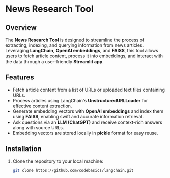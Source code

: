 # News Research Tool  

## Overview  
The **News Research Tool** is designed to streamline the process of extracting, indexing, and querying information from news articles. Leveraging **LangChain**, **OpenAI embeddings**, and **FAISS**, this tool allows users to fetch article content, process it into embeddings, and interact with the data through a user-friendly **Streamlit app**.  

## Features  
- Fetch article content from a list of URLs or uploaded text files containing URLs.  
- Process articles using LangChain's **UnstructuredURLLoader** for effective content extraction.  
- Generate embedding vectors with **OpenAI embeddings** and index them using **FAISS**, enabling swift and accurate information retrieval.  
- Ask questions via an **LLM (ChatGPT)** and receive context-rich answers along with source URLs.  
- Embedding vectors are stored locally in **pickle** format for easy reuse.  

## Installation  
1. Clone the repository to your local machine:  
   ```bash  
   git clone https://github.com/codebasics/langchain.git  
